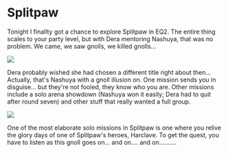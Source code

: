# Splitpaw

Tonight I finallty got a chance to explore Splitpaw in EQ2. The entire thing scales to your party level, but with Dera mentoring Nashuya, that was no problem. We came, we saw gnolls, we killed gnolls...

![](http://westkarana.com/images/spbadmove.jpg)

Dera probably wished she had chosen a different title right about then... Actually, that's Nashuya with a gnoll illusion on. One mission sends you in disguise... but they're not fooled, they know who you are. Other missions include a solo arena showdown (Nashuya won it easily; Dera had to quit after round seven) and other stuff that really wanted a full group.

![](http://westkarana.com/images/storyteller.jpg)

One of the most elaborate solo missions in Splitpaw is one where you relive the glory days of one of Splitpaw's heroes, Harclave. To get the quest, you have to listen as this gnoll goes on... and on.... and on..........
